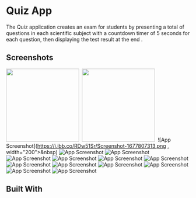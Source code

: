 
# Quiz App

The Quiz application creates an exam for students by presenting a total of questions in each scientific subject with a countdown timer of 5 seconds for each question, then displaying the test result at the end .


## Screenshots
<img src="https://i.ibb.co/RDw51Sr/Screenshot-1677807313.png" width="200">&nbsp;
<img src="https://i.ibb.co/G2wxFNp/Screenshot-1677807316.png" width="200">&nbsp;
![App Screenshot](https://i.ibb.co/RDw51Sr/Screenshot-1677807313.png ,  width="200">&nbsp)
![App Screenshot](https://i.ibb.co/G2wxFNp/Screenshot-1677807316.png)
![App Screenshot](https://i.ibb.co/MRRxs6x/Screenshot-1677807322.png)
![App Screenshot](https://i.ibb.co/hsqwxNZ/Screenshot-1677807327.png)
![App Screenshot](https://i.ibb.co/pJTFQBG/Screenshot-1677807330.png)
![App Screenshot](https://i.ibb.co/b1HXGhy/Screenshot-1677807368.png)
![App Screenshot](https://i.ibb.co/4Wtq6Db/Screenshot-1677807373.png)
![App Screenshot](https://i.ibb.co/9yh2Q7x/Screenshot-1677807377.png)
![App Screenshot](https://i.ibb.co/dbRZ5vC/Screenshot-1677807387.png)
![App Screenshot](https://i.ibb.co/qYrPWrx/Screenshot-1677807396.png)
![App Screenshot](https://i.ibb.co/Pjp3V7g/Screenshot-1677807410.png)
![App Screenshot](https://i.ibb.co/gDmDdRy/Screenshot-1677807422.png)
![App Screenshot](https://i.ibb.co/xf5y84C/Screenshot-1677807433.png)
## Built With


